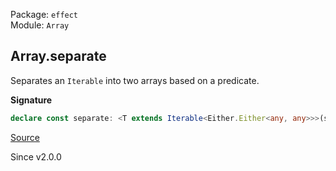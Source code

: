 Package: `effect`<br />
Module: `Array`<br />

## Array.separate

Separates an `Iterable` into two arrays based on a predicate.

**Signature**

```ts
declare const separate: <T extends Iterable<Either.Either<any, any>>>(self: T) => [Array<Either.Either.Left<ReadonlyArray.Infer<T>>>, Array<Either.Either.Right<ReadonlyArray.Infer<T>>>]
```

[Source](https://github.com/Effect-TS/effect/tree/main/packages/effect/src/Array.ts#L2814)

Since v2.0.0